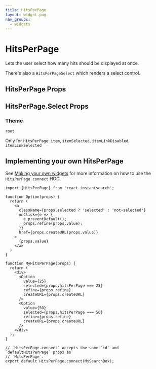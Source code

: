 ```yaml
---
title: HitsPerPage
layout: widget.pug
nav_groups:
  - widgets
---
```


# HitsPerPage

Lets the user select how many hits should be displayed at once.

There's also a `HitsPerPageSelect` which renders a select control.

## HitsPerPage Props

<!-- props default ./index.js -->

## HitsPerPage.Select Props

<!-- props default.Select ./index.js -->

### Theme

`root`

Only for `HitsPerPage`: `item`, `itemSelected`, `itemLinkDisabled`, `itemLinkSelected`

## Implementing your own HitsPerPage

See [Making your own widgets](../Customization.md) for more information on how to use the `HitsPerPage.connect` HOC.

```
import {HitsPerPage} from 'react-instantsearch';

function Option(props) {
  return (
    <a
      className={props.selected ? 'selected' : 'not-selected'}
      onClick={e => {
        e.preventDefault();
        props.refine(props.value);
      }}
      href={props.createURL(props.value)}
    >
      {props.value}
    </a>
  )
}

function MyHitsPerPage(props) {
  return (
    <div>
      <Option
        value={25}
        selected={props.hitsPerPage === 25}
        refine={props.refine}
        createURL={props.createURL}
      />
      <Option
        value={50}
        selected={props.hitsPerPage === 50}
        refine={props.refine}
        createURL={props.createURL}
      />
    </div>
  );
}

// `HitsPerPage.connect` accepts the same `id` and `defaultHitsPerPage` props as
// `HitsPerPage`.
export default HitsPerPage.connect(MySearchBox);
```
